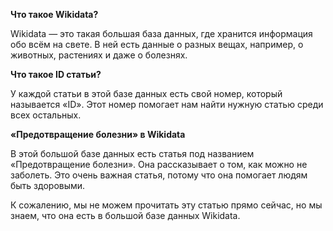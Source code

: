 **Что такое Wikidata?**

Wikidata — это такая большая база данных, где хранится информация обо всём на свете. В ней есть данные о разных вещах, например, о животных, растениях и даже о болезнях.

**Что такое ID статьи?**

У каждой статьи в этой базе данных есть свой номер, который называется «ID». Этот номер помогает нам найти нужную статью среди всех остальных.

**«Предотвращение болезни» в Wikidata**

В этой большой базе данных есть статья под названием «Предотвращение болезни». Она рассказывает о том, как можно не заболеть. Это очень важная статья, потому что она помогает людям быть здоровыми.

К сожалению, мы не можем прочитать эту статью прямо сейчас, но мы знаем, что она есть в большой базе данных Wikidata.